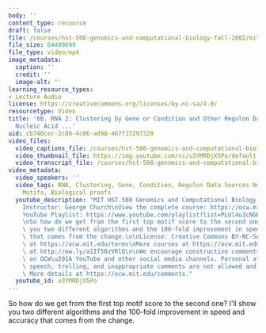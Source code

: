 ```yaml
---
body: ''
content_type: resource
draft: false
file: /courses/hst-508-genomics-and-computational-biology-fall-2002/mithst_508f02_lec6b_360p_16_9.mp4
file_size: 64499699
file_type: video/mp4
image_metadata:
  caption: ''
  credit: ''
  image-alt: ''
learning_resource_types:
- Lecture Audio
license: https://creativecommons.org/licenses/by-nc-sa/4.0/
resourcetype: Video
title: '6B. RNA 2: Clustering by Gene or Condition and Other Regulon Data Sources
  Nucleic Acid ...'
uid: cb740cec-2c80-4c06-ad98-467f37297329
video_files:
  video_captions_file: /courses/hst-508-genomics-and-computational-biology-fall-2002/15vUjUW4OAij4loUzhwGsGfnxEkVPZRwY_transcript.webvtt
  video_thumbnail_file: https://img.youtube.com/vi/u3YMRDjX5Po/default.jpg
  video_transcript_file: /courses/hst-508-genomics-and-computational-biology-fall-2002/15vUjUW4OAij4loUzhwGsGfnxEkVPZRwY_transcript.pdf
video_metadata:
  video_speakers: ''
  video_tags: RNA, Clustering, Gene, Condition, Regulon Data Sources Nucleic Acid
    Motifs, Biological proofs
  youtube_description: "MIT HST.508 Genomics and Computational Biology, Fall 2002\n\
    Instructor: George Church\nView the complete course: https://ocw.mit.edu/courses/hst-508-genomics-and-computational-biology-fall-2002/\n\
    YouTube Playlist: https://www.youtube.com/playlist?list=PLUl4u3cNGP61gaHWysmlYNeGsuUI8y5GV\n\
    \nSo how do we get from the first top motif score to the second one? I'll show\
    \ you two different algorithms and the 100-fold improvement in speed and accuracy\
    \ that comes from the change.\n\nLicense: Creative Commons BY-NC-SA\nMore information\
    \ at https://ocw.mit.edu/terms\nMore courses at https://ocw.mit.edu\nSupport OCW\
    \ at http://ow.ly/a1If50zVRlQ\n\nWe encourage constructive comments and discussion\
    \ on OCW\u201A YouTube and other social media channels. Personal attacks, hate\
    \ speech, trolling, and inappropriate comments are not allowed and may be removed.\
    \ More details at https://ocw.mit.edu/comments."
  youtube_id: u3YMRDjX5Po
---
```

So how do we get from the first top motif score to the second one? I'll show you two different algorithms and the 100-fold improvement in speed and accuracy that comes from the change.
